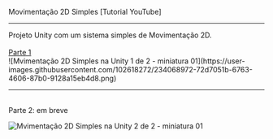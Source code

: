 Movimentação 2D Simples [Tutorial YouTube]
<hr>
Projeto Unity com um sistema simples de Movimentação 2D.
<br>
<br>
<a href="https://youtu.be/XDHt5FJ2KMY">Parte 1</a>
<br>
![Mvimentação 2D Simples na Unity 1 de 2 - miniatura 01](https://user-images.githubusercontent.com/102618272/234068972-72d7051b-6763-4606-87b0-9128a15eb4d8.png)
<br>
<hr>
<br>
Parte 2: em breve
<br>

![Mvimentação 2D Simples na Unity 2 de 2 - miniatura 01](https://user-images.githubusercontent.com/102618272/234069193-5de8ea40-eaf6-4156-9fd5-968199d770cc.png)

